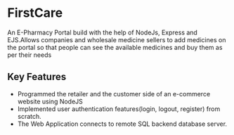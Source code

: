 # FirstCare
An E-Pharmacy Portal build with the help of NodeJs, Express and EJS.Allows companies and wholesale medicine sellers to add medicines on the portal so that people can see the available medicines and buy them as per their needs

## Key Features

* Programmed the retailer and the customer side of an e-commerce website using NodeJS 
* Implemented user authentication features(login, logout, register) from scratch. 
* The Web Application connects to remote SQL backend database server.
